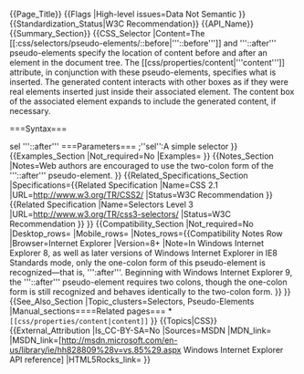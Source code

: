 {{Page_Title}}
{{Flags
|High-level issues=Data Not Semantic
}}
{{Standardization_Status|W3C Recommendation}}
{{API_Name}}
{{Summary_Section}}
{{CSS_Selector
|Content=The [[:css/selectors/pseudo-elements/::before|'''::before''']] and '''::after''' pseudo-elements specify the location of content before and after an element in the document tree. The [[css/properties/content|'''content''']] attribute, in conjunction with these pseudo-elements, specifies what is inserted.
The generated content interacts with other boxes as if they were real elements inserted just inside their associated element. The content box of the associated element expands to include the generated content, if necessary.

===Syntax===

sel
'''::after'''
===Parameters===
;''sel'':A simple selector
}}
{{Examples_Section
|Not_required=No
|Examples=
}}
{{Notes_Section
|Notes=Web authors are encouraged to use the two-colon form of the '''::after''' pseudo-element.
}}
{{Related_Specifications_Section
|Specifications={{Related Specification
|Name=CSS 2.1
|URL=http://www.w3.org/TR/CSS2/
|Status=W3C Recommendation
}}{{Related Specification
|Name=Selectors Level 3
|URL=http://www.w3.org/TR/css3-selectors/
|Status=W3C Recommendation
}}
}}
{{Compatibility_Section
|Not_required=No
|Desktop_rows=
|Mobile_rows=
|Notes_rows={{Compatibility Notes Row
|Browser=Internet Explorer
|Version=8+
|Note=In Windows Internet Explorer 8, as well as later versions of Windows Internet Explorer in IE8 Standards mode, only the one-colon form of this pseudo-element is recognized—that is, ''':after'''. Beginning with Windows Internet Explorer 9, the '''::after''' pseudo-element requires two colons, though the one-colon form is still recognized and behaves identically to the two-colon form.
}}
}}
{{See_Also_Section
|Topic_clusters=Selectors, Pseudo-Elements
|Manual_sections====Related pages===
*<code>[[css/properties/content|content]]</code>
}}
{{Topics|CSS}}
{{External_Attribution
|Is_CC-BY-SA=No
|Sources=MSDN
|MDN_link=
|MSDN_link=[http://msdn.microsoft.com/en-us/library/ie/hh828809%28v=vs.85%29.aspx Windows Internet Explorer API reference]
|HTML5Rocks_link=
}}